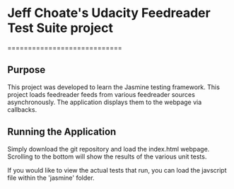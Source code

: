 # Jeff Choate's Udacity Feedreader Test Suite project
============================
## Purpose
This project was developed to learn the Jasmine testing framework.  This project loads feedreader feeds from various feedreader sources asynchronously.  The application displays them to the webpage via callbacks.
## Running the Application
Simply download the git repository and load the index.html webpage. Scrolling to the bottom will show the results of the various unit tests.

If you would like to view the actual tests that run, you can load the javscript file within the  'jasmine' folder.